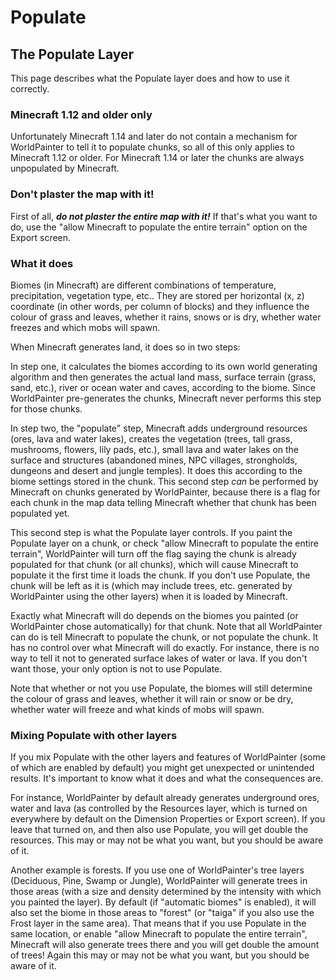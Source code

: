 # Populate

## The Populate Layer

This page describes what the Populate layer does and how to use it correctly.

### Minecraft 1.12 and older only

Unfortunately Minecraft 1.14 and later do not contain a mechanism for WorldPainter to tell it to populate chunks, so all of this only applies to Minecraft 1.12 or older. For Minecraft 1.14 or later the chunks are always unpopulated by Minecraft.

### Don't plaster the map with it!

First of all, _**do not plaster the entire map with it!**_ If that's what you want to do, use the "allow Minecraft to populate the entire terrain" option on the Export screen.

### What it does

Biomes (in Minecraft) are different combinations of temperature, precipitation, vegetation type, etc.. They are stored per horizontal (x, z) coordinate (in other words, per column of blocks) and they influence the colour of grass and leaves, whether it rains, snows or is dry, whether water freezes and which mobs will spawn.

When Minecraft generates land, it does so in two steps:

In step one, it calculates the biomes according to its own world generating algorithm and then generates the actual land mass, surface terrain (grass, sand, etc.), river or ocean water and caves, according to the biome. Since WorldPainter pre-generates the chunks, Minecraft never performs this step for those chunks.

In step two, the "populate" step, Minecraft adds underground resources (ores, lava and water lakes), creates the vegetation (trees, tall grass, mushrooms, flowers, lily pads, etc.), small lava and water lakes on the surface and structures (abandoned mines, NPC villages, strongholds, dungeons and desert and jungle temples). It does this according to the biome settings stored in the chunk. This second step _can_ be performed by Minecraft on chunks generated by WorldPainter, because there is a flag for each chunk in the map data telling Minecraft whether that chunk has been populated yet.

This second step is what the Populate layer controls. If you paint the Populate layer on a chunk, or check "allow Minecraft to populate the entire terrain", WorldPainter will turn off the flag saying the chunk is already populated for that chunk (or all chunks), which will cause Minecraft to populate it the first time it loads the chunk. If you don't use Populate, the chunk will be left as it is (which may include trees, etc. generated by WorldPainter using the other layers) when it is loaded by Minecraft.

Exactly what Minecraft will do depends on the biomes you painted (or WorldPainter chose automatically) for that chunk. Note that all WorldPainter can do is tell Minecraft to populate the chunk, or not populate the chunk. It has no control over what Minecraft will do exactly. For instance, there is no way to tell it not to generated surface lakes of water or lava. If you don't want those, your only option is not to use Populate.

Note that whether or not you use Populate, the biomes will still determine the colour of grass and leaves, whether it will rain or snow or be dry, whether water will freeze and what kinds of mobs will spawn.

### Mixing Populate with other layers

If you mix Populate with the other layers and features of WorldPainter (some of which are enabled by default) you might get unexpected or unintended results. It's important to know what it does and what the consequences are.

For instance, WorldPainter by default already generates underground ores, water and lava (as controlled by the Resources layer, which is turned on everywhere by default on the Dimension Properties or Export screen). If you leave that turned on, and then also use Populate, you will get double the resources. This may or may not be what you want, but you should be aware of it.

Another example is forests. If you use one of WorldPainter's tree layers (Deciduous, Pine, Swamp or Jungle), WorldPainter will generate trees in those areas (with a size and density determined by the intensity with which you painted the layer). By default (if "automatic biomes" is enabled), it will also set the biome in those areas to "forest" (or "taiga" if you also use the Frost layer in the same area). That means that if you use Populate in the same location, or enable "allow Minecraft to populate the entire terrain", Minecraft will also generate trees there and you will get double the amount of trees! Again this may or may not be what you want, but you should be aware of it.
